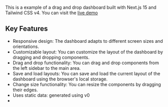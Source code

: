 This is a example of a drag and drop dashboard built with Next.js 15 and Tailwind CSS v4. You can visit the
[live demo](https://dnd-dashboard-daniel990915s-projects.vercel.app/)

## Key Features

- Responsive design: The dashboard adapts to different screen sizes and orientations.
- Customizable layout: You can customize the layout of the dashboard by dragging and dropping components.
- Drag and drop functionality: You can drag and drop components from the left sidebar to the main area.
- Save and load layouts: You can save and load the current layout of the dashboard using the browser's local storage.
- Change size functionality: You can resize the components by dragging their edges.
- Uses static data: generated using v0
-
